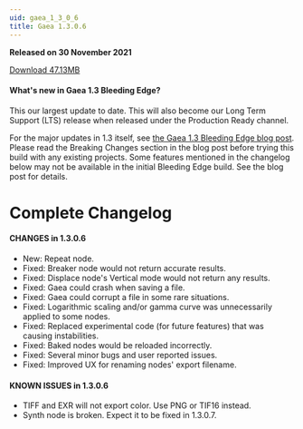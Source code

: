 ```yaml
---
uid: gaea_1_3_0_6
title: Gaea 1.3.0.6
---
```



**Released on 30 November 2021**

<a href="http://viridian.quadspinner.com/gaeab/Gaea-1.3.0.6b.exe">Download 47.13MB</a> <br>


<div class="release-note">

#### What's new in Gaea 1.3 Bleeding Edge?

This our largest update to date. This will also become our Long Term Support (LTS) release when released under the Production Ready channel.

For the major updates in 1.3 itself, see [the Gaea 1.3 Bleeding Edge blog post](https://blog.quadspinner.com/gaea-1-3-bleeding-edge/). Please read the Breaking Changes section in the blog post before trying this build with any existing projects. Some features mentioned in the changelog below may not be available in the initial Bleeding Edge build. See the blog post for details.

# Complete Changelog

#### CHANGES in 1.3.0.6
- New: Repeat node.
- Fixed: Breaker node would not return accurate results.
- Fixed: Displace node's Vertical mode would not return any results.
- Fixed: Gaea could crash when saving a file.
- Fixed: Gaea could corrupt a file in some rare situations.
- Fixed: Logarithmic scaling and/or gamma curve was unnecessarily applied to some nodes.
- Fixed: Replaced experimental code (for future features) that was causing instabilities.
- Fixed: Baked nodes would be reloaded incorrectly.
- Fixed: Several minor bugs and user reported issues.
- Fixed: Improved UX for renaming nodes' export filename.

#### KNOWN ISSUES in 1.3.0.6

- TIFF and EXR will not export color. Use PNG or TIF16 instead.
- Synth node is broken. Expect it to be fixed in 1.3.0.7.


</div>
